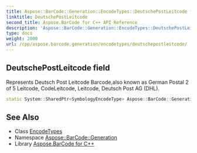 ```yaml
---
title: Aspose::BarCode::Generation::EncodeTypes::DeutschePostLeitcode field
linktitle: DeutschePostLeitcode
second_title: Aspose.BarCode for C++ API Reference
description: 'Aspose::BarCode::Generation::EncodeTypes::DeutschePostLeitcode field. Represents Deutsch Post Leitcode Barcode,also known as German Postal 2 of 5 Leitcode, CodeLeitcode, Leitcode, Deutsch Post AG (DHL) in C++.'
type: docs
weight: 2800
url: /cpp/aspose.barcode.generation/encodetypes/deutschepostleitcode/
---
```

## DeutschePostLeitcode field


Represents Deutsch Post Leitcode Barcode,also known as German Postal 2 of 5 Leitcode, CodeLeitcode, Leitcode, Deutsch Post AG (DHL).

```cpp
static System::SharedPtr<SymbologyEncodeType> Aspose::BarCode::Generation::EncodeTypes::DeutschePostLeitcode
```

## See Also

* Class [EncodeTypes](../)
* Namespace [Aspose::BarCode::Generation](../../)
* Library [Aspose.BarCode for C++](../../../)
